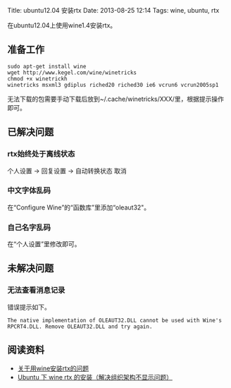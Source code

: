 Title: ubuntu12.04 安装rtx
Date: 2013-08-25 12:14
Tags: wine, ubuntu, rtx

在ubuntu12.04上使用wine1.4安装rtx。

## 准备工作

    sudo apt-get install wine
    wget http://www.kegel.com/wine/winetricks 
    chmod +x winetrickh 
    winetricks msxml3 gdiplus riched20 riched30 ie6 vcrun6 vcrun2005sp1 
无法下载的包需要手动下载后放到~/.cache/winetricks/XXX/里，根据提示操作即可。

## 已解决问题

### rtx始终处于离线状态
个人设置 -> 回复设置 -> 自动转换状态 取消
### 中文字体乱码

在“Configure Wine”的“函数库”里添加“oleaut32"。

### 自己名字乱码

在“个人设置”里修改即可。

## 未解决问题

### 无法查看消息记录
错误提示如下。

	
	The native implementation of OLEAUT32.DLL cannot be used with Wine's RPCRT4.DLL. Remove OLEAUT32.DLL and try again.

## 阅读资料

*  [关于用wine安装rtx的问题](http://www.oschina.net/question/193954_33387)
*  [Ubuntu 下 wine rtx 的安装（解决组织架构不显示问题）](http://www.oldfeel.cn/?p=840)
